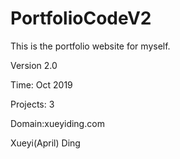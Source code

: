 # PortfolioCodeV2

This is the portfolio website for myself.

Version 2.0

Time: Oct 2019

Projects: 3

Domain:xueyiding.com

Xueyi(April) Ding
